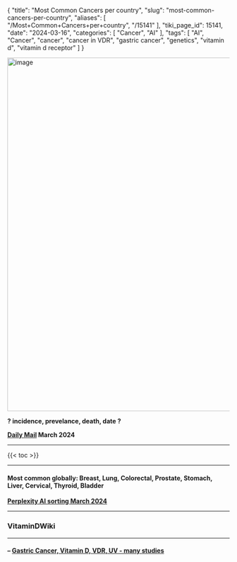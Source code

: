 {
    "title": "Most Common Cancers per country",
    "slug": "most-common-cancers-per-country",
    "aliases": [
        "/Most+Common+Cancers+per+country",
        "/15141"
    ],
    "tiki_page_id": 15141,
    "date": "2024-03-16",
    "categories": [
        "Cancer",
        "AI"
    ],
    "tags": [
        "AI",
        "Cancer",
        "cancer",
        "cancer in VDR",
        "gastric cancer",
        "genetics",
        "vitamin d",
        "vitamin d receptor"
    ]
}


<img src="https://d378j1rmrlek7x.cloudfront.net/attachments/png/common-cancer-per-country.png" alt="image" width="800">

 **? incidence, prevelance, death, date ?** 

 **[Daily Mail](https://www.dailymail.co.uk/health/article-13197079/cancer-epidemic-young-people-america-uk-india-south-africa.html?utm_source=substack&utm_medium=email) March 2024** 

---

{{< toc >}}

---

#### Most common globally: Breast, Lung, Colorectal, Prostate, Stomach, Liver, Cervical, Thyroid, Bladder

 **[Perplexity AI sorting March 2024](https://www.perplexity.ai/search/what-are-the-eNtVU3jKQyi06FtibbC2XA)** 

---

### VitaminDWiki

---

#### – [Gastric Cancer, Vitamin D, VDR, UV - many studies](/posts/gastric-cancer-vitamin-d-vdr-uv-many-studies)

<!-- ~tc~ (alias(Most common cause of Cancer  - world map)) ~/tc~ -->

<!-- ~tc~ (alias(Most common cause of Cancer - world map)) ~/tc~ -->